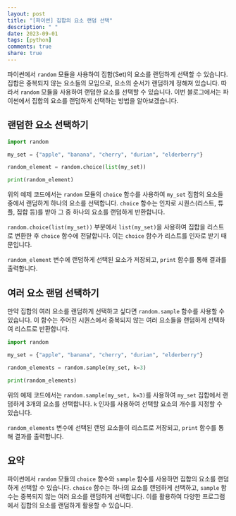 ```yaml
---
layout: post
title: "[파이썬] 집합의 요소 랜덤 선택"
description: " "
date: 2023-09-01
tags: [python]
comments: true
share: true
---
```


파이썬에서 `random` 모듈을 사용하여 집합(Set)의 요소를 랜덤하게 선택할 수 있습니다. 집합은 중복되지 않는 요소들의 모임으로, 요소의 순서가 랜덤하게 정해져 있습니다. 따라서 `random` 모듈을 사용하여 랜덤한 요소를 선택할 수 있습니다. 이번 블로그에서는 파이썬에서 집합의 요소를 랜덤하게 선택하는 방법을 알아보겠습니다.

## 랜덤한 요소 선택하기

```python
import random

my_set = {"apple", "banana", "cherry", "durian", "elderberry"}

random_element = random.choice(list(my_set))

print(random_element)
```

위의 예제 코드에서는 `random` 모듈의 `choice` 함수를 사용하여 `my_set` 집합의 요소들 중에서 랜덤하게 하나의 요소를 선택합니다. `choice` 함수는 인자로 시퀀스(리스트, 튜플, 집합 등)를 받아 그 중 하나의 요소를 랜덤하게 반환합니다.

`random.choice(list(my_set))` 부분에서 `list(my_set)`을 사용하여 집합을 리스트로 변환한 후 `choice` 함수에 전달합니다. 이는 `choice` 함수가 리스트를 인자로 받기 때문입니다.

`random_element` 변수에 랜덤하게 선택된 요소가 저장되고, `print` 함수를 통해 결과를 출력합니다.

## 여러 요소 랜덤 선택하기

만약 집합의 여러 요소를 랜덤하게 선택하고 싶다면 `random.sample` 함수를 사용할 수 있습니다. 이 함수는 주어진 시퀀스에서 중복되지 않는 여러 요소들을 랜덤하게 선택하여 리스트로 반환합니다.

```python
import random

my_set = {"apple", "banana", "cherry", "durian", "elderberry"}

random_elements = random.sample(my_set, k=3)

print(random_elements)
```

위의 예제 코드에서는 `random.sample(my_set, k=3)`를 사용하여 `my_set` 집합에서 랜덤하게 3개의 요소를 선택합니다. `k` 인자를 사용하여 선택할 요소의 개수를 지정할 수 있습니다.

`random_elements` 변수에 선택된 랜덤 요소들이 리스트로 저장되고, `print` 함수를 통해 결과를 출력합니다.

## 요약

파이썬에서 `random` 모듈의 `choice` 함수와 `sample` 함수를 사용하면 집합의 요소를 랜덤하게 선택할 수 있습니다. `choice` 함수는 하나의 요소를 랜덤하게 선택하고, `sample` 함수는 중복되지 않는 여러 요소를 랜덤하게 선택합니다. 이를 활용하여 다양한 프로그램에서 집합의 요소를 랜덤하게 활용할 수 있습니다.
